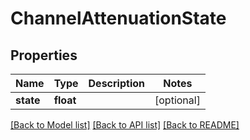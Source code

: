 # ChannelAttenuationState


## Properties
Name | Type | Description | Notes
------------ | ------------- | ------------- | -------------
**state** | **float** |  | [optional] 

[[Back to Model list]](../README.md#documentation-for-models) [[Back to API list]](../README.md#documentation-for-api-endpoints) [[Back to README]](../README.md)


